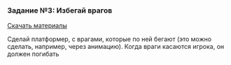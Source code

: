 ### Задание №3: Избегай врагов

[Скачать материалы](http://unity3d.unium.ru/storage/lesson15/skeleton.zip)

Сделай платформер, с врагами, которые по ней бегают (это можно сделать, например, через анимацию). Когда враги касаются игрока, он должен погибать